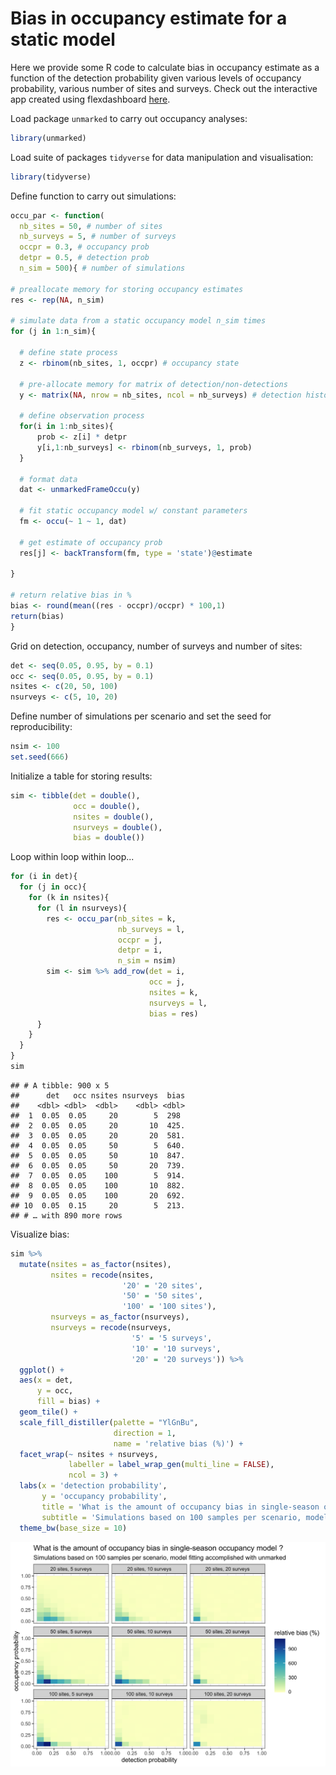 # Bias in occupancy estimate for a static model

Here we provide some R code to calculate bias in occupancy estimate as a function of the detection probability given various levels of occupancy probability, various number of sites and surveys. Check out the interactive app created using flexdashboard [here](https://ecologicalstatistics.shinyapps.io/bias_occupancy/). 

Load package `unmarked` to carry out occupancy analyses:

```r
library(unmarked)
```

Load suite of packages `tidyverse` for data manipulation and visualisation:

```r
library(tidyverse)
```


Define function to carry out simulations:

```r
occu_par <- function(
  nb_sites = 50, # number of sites
  nb_surveys = 5, # number of surveys
  occpr = 0.3, # occupancy prob 
  detpr = 0.5, # detection prob
  n_sim = 500){ # number of simulations

# preallocate memory for storing occupancy estimates
res <- rep(NA, n_sim)

# simulate data from a static occupancy model n_sim times
for (j in 1:n_sim){
  
  # define state process
  z <- rbinom(nb_sites, 1, occpr) # occupancy state
  
  # pre-allocate memory for matrix of detection/non-detections
  y <- matrix(NA, nrow = nb_sites, ncol = nb_surveys) # detection histories
  
  # define observation process
  for(i in 1:nb_sites){
      prob <- z[i] * detpr
      y[i,1:nb_surveys] <- rbinom(nb_surveys, 1, prob)
  }
  
  # format data
  dat <- unmarkedFrameOccu(y)
  
  # fit static occupancy model w/ constant parameters
  fm <- occu(~ 1 ~ 1, dat)
  
  # get estimate of occupancy prob
  res[j] <- backTransform(fm, type = 'state')@estimate
  
}

# return relative bias in %
bias <- round(mean((res - occpr)/occpr) * 100,1)
return(bias)
}
```

Grid on detection, occupancy, number of surveys and number of sites:

```r
det <- seq(0.05, 0.95, by = 0.1)
occ <- seq(0.05, 0.95, by = 0.1)
nsites <- c(20, 50, 100)
nsurveys <- c(5, 10, 20)
```

Define number of simulations per scenario and set the seed for reproducibility:

```r
nsim <- 100
set.seed(666)
```

Initialize a table for storing results:

```r
sim <- tibble(det = double(), 
              occ = double(),
              nsites = double(),
              nsurveys = double(),
              bias = double())
```

Loop within loop within loop...

```r
for (i in det){
  for (j in occ){
    for (k in nsites){
      for (l in nsurveys){
        res <- occu_par(nb_sites = k, 
                        nb_surveys = l, 
                        occpr = j, 
                        detpr = i,
                        n_sim = nsim)
        sim <- sim %>% add_row(det = i,
                               occ = j,
                               nsites = k,
                               nsurveys = l,
                               bias = res)
      }
    }
  }
}
sim
```

```
## # A tibble: 900 x 5
##      det   occ nsites nsurveys  bias
##    <dbl> <dbl>  <dbl>    <dbl> <dbl>
##  1  0.05  0.05     20        5  298 
##  2  0.05  0.05     20       10  425.
##  3  0.05  0.05     20       20  581.
##  4  0.05  0.05     50        5  640.
##  5  0.05  0.05     50       10  847.
##  6  0.05  0.05     50       20  739.
##  7  0.05  0.05    100        5  914.
##  8  0.05  0.05    100       10  882.
##  9  0.05  0.05    100       20  692.
## 10  0.05  0.15     20        5  213.
## # … with 890 more rows
```

Visualize bias:

```r
sim %>%
  mutate(nsites = as_factor(nsites),
         nsites = recode(nsites, 
                         '20' = '20 sites',
                         '50' = '50 sites',
                         '100' = '100 sites'),
         nsurveys = as_factor(nsurveys),
         nsurveys = recode(nsurveys,
                           '5' = '5 surveys',
                           '10' = '10 surveys',
                           '20' = '20 surveys')) %>%
  ggplot() +
  aes(x = det,
      y = occ, 
      fill = bias) +
  geom_tile() +
  scale_fill_distiller(palette = "YlGnBu", 
                       direction = 1,
                       name = 'relative bias (%)') +
  facet_wrap(~ nsites + nsurveys, 
             labeller = label_wrap_gen(multi_line = FALSE), 
             ncol = 3) + 
  labs(x = 'detection probability',
       y = 'occupancy probability',
       title = 'What is the amount of occupancy bias in single-season occupancy model ? ',
       subtitle = 'Simulations based on 100 samples per scenario, model fitting accomplished with unmarked') + 
  theme_bw(base_size = 10)
```

![](biasocc.png)<!-- -->
